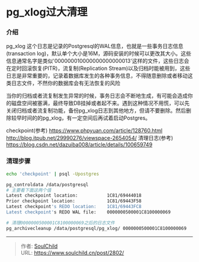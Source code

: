 # pg_xlog过大清理

<!--more-->
### 介绍
pg_xlog
这个日志是记录的Postgresql的WAL信息，也就是一些事务日志信息(transaction log)，默认单个大小是16M，源码安装的时候可以更改其大小。这些信息通常名字是类似'000000010000000000000013'这样的文件，这些日志会在定时回滚恢复(PITR)，流复制(Replication Stream)以及归档时能被用到，这些日志是非常重要的，记录着数据库发生的各种事务信息，不得随意删除或者移动这类日志文件，不然你的数据库会有无法恢复的风险

当你的归档或者流复制发生异常的时候，事务日志会不断地生成，有可能会造成你的磁盘空间被塞满，最终导致DB挂掉或者起不来。遇到这种情况不用慌，可以先关闭归档或者流复制功能，备份pg_xlog日志到其他地方，但请不要删除。然后删除较早时间的的pg_xlog，有一定空间后再试着启动Postgres。


checkpoint(参考)
https://www.phpyuan.com/article/128760.html
http://blog.itpub.net/29990276/viewspace-2654054/
清理日志(参考)
https://blog.csdn.net/dazuiba008/article/details/100659749


### 清理步骤
```bash
echo 'checkpoint' | psql -Upostgres

pg_controldata /data/postgresql
# 主要看下面这两个值
Latest checkpoint location:           1C81/69444018
Prior checkpoint location:            1C81/69443F58
Latest checkpoint's REDO location:    1C81/69443FC8
Latest checkpoint's REDO WAL file:    0000000500001C8100000069

# 清理0000000500001C8100000069之后的日志文件
pg_archivecleanup /data/postgresql/pg_xlog/ 0000000500001C8100000069
```


---

> 作者: [SoulChild](https://www.soulchild.cn)  
> URL: https://www.soulchild.cn/post/2802/  


